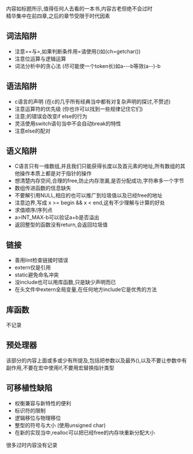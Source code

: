 内容如标题所示,值得任何人去看的一本书,内容古老但绝不会过时  
精华集中在前四章,之后的章节受限于时代因素  

## 词法陷阱
- 注意==与=,如果判断条件用=请使用()如(ch=getchar())
- 注意位运算与逻辑运算
- 词法分析中的贪心法 (尽可能使一个token长)如a---b等效(a--)-b

## 语法陷阱
- c语言的声明 (在c的几乎所有经典当中都有对复杂声明的探讨,不赘述)
- 注意运算符的优先级 (你也许可以找到一些规律记住它们)
- 注意;的错误会改变if else的行为
- 灵活使用switch语句当中不会自动break的特性
- 注意else的配对

## 语义陷阱
- C语言只有一维数组,并且我们只能获得长度以及首元素的地址,所有数组的其他操作本质上都是对于指针的操作
- 想清楚内存空间,合理的free,防止内存泄漏,是否分配成功,字符串多一个字节
- 数组传进函数的信息缺失
- 不要解引用NULL,相应的也可以推广到垃圾值以及已经free的地址
- 注意边界,写成 x >= begin && x < end,这有不少理解与计算的好处
- 求值顺序/序列点
- a>INT_MAX-b可以验证a+b是否溢出
- 返回整型的函数没有return,会返回垃圾值

## 链接
- 善用lint检查链接时错误
- extern仅是引用
- static避免命名冲突
- 没include也可以用库函数,只是缺少声明而已
- 在头文件中extern全局变量,在任何地方include它是优秀的方法

## 库函数
不记录

## 预处理器
该部分的内容上面或多或少有所提及,包括把参数以及最外(),以及不要让参数中有副作用,不要在宏中使用if,不要用宏替换指针类型

## 可移植性缺陷

- 权衡兼容与新特性的便利
- 标识符的限制
- 逻辑移位与物理移位
- 整型的符号与大小 (使用unsigned char)
- 在新的实现当中,realloc可以把已经free的内存块重新分配大小

很多过时内容没有记录
